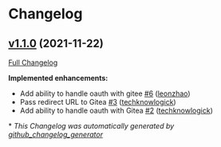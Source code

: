 # Changelog

## [v1.1.0](https://github.com/drone/go-login/tree/v1.1.0) (2021-11-22)

[Full Changelog](https://github.com/drone/go-login/compare/v1.0.3...v1.1.0)

**Implemented enhancements:**

- Add ability to handle oauth with gitee [\#6](https://github.com/drone/go-login/pull/6) ([leonzhao](https://github.com/leonzhao))
- Pass redirect URL to Gitea [\#3](https://github.com/drone/go-login/pull/3) ([techknowlogick](https://github.com/techknowlogick))
- Add ability to handle oauth with Gitea [\#2](https://github.com/drone/go-login/pull/2) ([techknowlogick](https://github.com/techknowlogick))



\* *This Changelog was automatically generated by [github_changelog_generator](https://github.com/github-changelog-generator/github-changelog-generator)*
